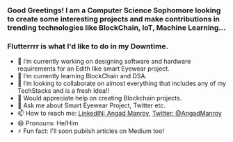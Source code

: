 ### Good Greetings! I am a Computer Science Sophomore looking to create some interesting projects and make contributions in trending technologies like BlockChain, IoT, Machine Learning...
### Flutterrrr is what I'd like to do in my Downtime.

- 🔭 I’m currently working on designing software and hardware requirements for an Edith like smart Eyewear project.
- 🌱 I’m currently learning BlockChain and DSA.
- 👯 I’m looking to collaborate on almost everything that includes any of my TechStacks and is a fresh Idea!!
- 🤔 Would appreciate help on creating Blockchain projects.
- 💬 Ask me about Smart Eyewear Project, Twitter etc.
- 📫 How to reach me: [LinkedIN: Angad Manroy](https://www.linkedin.com/in/angad-manroy-25b260200/), [Twitter: @AngadManroy](https://twitter.com/AngadManroy)
- 😄 Pronouns: He/Him
- ⚡ Fun fact: I'll soon publish articles on Medium too!
